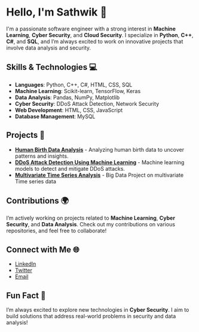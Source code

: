 # Hello, I'm Sathwik 👋

I'm a passionate software engineer with a strong interest in **Machine Learning**, **Cyber Security**, and **Cloud Security**. I specialize in **Python**, **C++**, **C#**, and **SQL**, and I’m always excited to work on innovative projects that involve data analysis and security.

## Skills & Technologies 💻

- **Languages**: Python, C++, C#, HTML, CSS, SQL
- **Machine Learning**: Scikit-learn, TensorFlow, Keras
- **Data Analysis**: Pandas, NumPy, Matplotlib
- **Cyber Security**: DDoS Attack Detection, Network Security
- **Web Development**: HTML, CSS, JavaScript
- **Database Management**: MySQL

## Projects 🚀

- [**Human Birth Data Analysis**]([https://github.com/Sathwik1817/human-birth-data-analysis](https://github.com/Sathwik1817/HumanBDAnalysis_MiniP1)) - Analyzing human birth data to uncover patterns and insights.
- [**DDoS Attack Detection Using Machine Learning**](https://github.com/Sathwik1817/sdn-network-ddos-detection-using-machine-learning-master) - Machine learning models to detect and mitigate DDoS attacks.
- [**Multivariate Time Series Analysis**](https://github.com/Sathwik1817/BigData_Project) - Big Data Project on multivariate Time series data
## Contributions 🌍

I’m actively working on projects related to **Machine Learning**, **Cyber Security**, and **Data Analysis**. Check out my contributions on various repositories, and feel free to collaborate!



## Connect with Me 🌐

- [LinkedIn](https://www.linkedin.com/in/sai-sathwik-goud-boguda-4a84ba194)
- [Twitter](https://twitter.com/5th_stump)
- [Email](mailto:sathwikbs139@gmail.com)

## Fun Fact 🤩

I’m always excited to explore new technologies in **Cyber Security**. I aim to build solutions that address real-world problems in security and data analysis!
